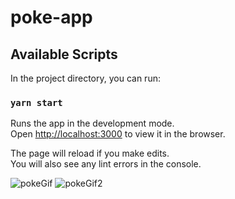 # poke-app
## Available Scripts

In the project directory, you can run:

### `yarn start`

Runs the app in the development mode.\
Open [http://localhost:3000](http://localhost:3000) to view it in the browser.

The page will reload if you make edits.\
You will also see any lint errors in the console.

![pokeGif](https://user-images.githubusercontent.com/67694009/110179058-7dcf8900-7e18-11eb-94fe-afe8857fbbf4.gif)
![pokeGif2](https://user-images.githubusercontent.com/67694009/110179270-d141d700-7e18-11eb-82cb-c621fba1737e.gif)
